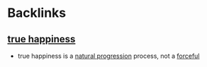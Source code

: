 
# Backlinks
## [true happiness](<true happiness.md>)
- true happiness is a [natural progression](<natural progression.md>) process, not a [forceful](<forceful.md>)

